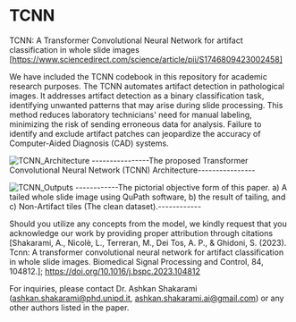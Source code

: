 # TCNN
TCNN: A Transformer Convolutional Neural Network for artifact classification in whole slide images [https://www.sciencedirect.com/science/article/pii/S1746809423002458]

We have included the TCNN codebook in this repository for academic research purposes. The TCNN automates artifact detection in pathological images. It addresses artifact detection as a binary classification task, identifying unwanted patterns that may arise during slide processing. This method reduces laboratory technicians' need for manual labeling, minimizing the risk of sending erroneous data for analysis. Failure to identify and exclude artifact patches can jeopardize the accuracy of Computer-Aided Diagnosis (CAD) systems.

![TCNN_Architecture](https://github.com/AshkanShakarami/TCNN/assets/101816571/918bdd8c-c72d-463d-ad6f-07f1085bfb4b)  ----------------The proposed Transformer Convolutional Neural Network (TCNN) Architecture----------------


![TCNN_Outputs](https://github.com/AshkanShakarami/TCNN/assets/101816571/859bcb1b-3190-48f7-924a-9c8922f4640b)
------------The pictorial objective form of this paper. a) A tailed whole slide image using QuPath software, b) the result of tailing, and c) Non-Artifact tiles (The clean dataset).------------

Should you utilize any concepts from the model, we kindly request that you acknowledge our work by providing proper attribution through citations [Shakarami, A., Nicolè, L., Terreran, M., Dei Tos, A. P., & Ghidoni, S. (2023). Tcnn: A transformer convolutional neural network for artifact classification in whole slide images. Biomedical Signal Processing and Control, 84, 104812.]; https://doi.org/10.1016/j.bspc.2023.104812

For inquiries, please contact Dr. Ashkan Shakarami (ashkan.shakarami@phd.unipd.it, ashkan.shakarami.ai@gmail.com) or any other authors listed in the paper.

